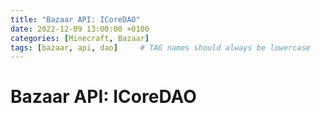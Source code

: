 ```yaml
---
title: "Bazaar API: ICoreDAO"
date: 2022-12-09 13:00:00 +0100
categories: [Minecraft, Bazaar]
tags: [bazaar, api, dao]     # TAG names should always be lowercase
---
```


# Bazaar API: ICoreDAO

